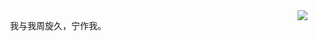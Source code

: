 <img align="right" src="https://github-readme-stats.vercel.app/api?username=theromin&show_icons=true&hide_title=true&theme=dark" />

　　我与我周旋久，宁作我。
